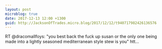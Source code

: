 ```yaml
---
layout: post
microblog: true
date: 2017-12-13 12:00 +1300
guid: http://JacksonOfTrades.micro.blog/2017/12/12/t940717982426136576.html
---
```

RT @dracomallfoys: "you best back the fuck up susan or the only one being made into a lightly seasoned mediterranean style stew is you" htt…

